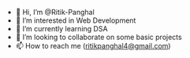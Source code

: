 - 👋 Hi, I’m @Ritik-Panghal
- 👀 I’m interested in Web Development
- 🌱 I’m currently learning DSA
- 💞️ I’m looking to collaborate on some basic projects
- 📫 How to reach me (ritikpanghal4@gmail.com)

<!---
Ritik-Panghal/Ritik-Panghal is a ✨ special ✨ repository because its `README.md` (this file) appears on your GitHub profile.
You can click the Preview link to take a look at your changes.
--->

